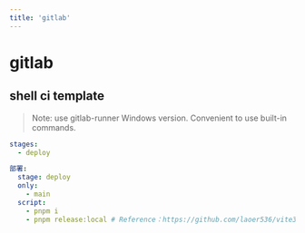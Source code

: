 ```yaml
---
title: 'gitlab'
---
```


# gitlab

## shell ci template

> Note: use gitlab-runner Windows version. Convenient to use built-in commands.

```yaml
stages:
  - deploy

部署:
  stage: deploy
  only:
    - main
  script:
    - pnpm i
    - pnpm release:local # Reference：https://github.com/laoer536/vite3.0-react18-TypeScript-router-dom6-mobx6-Eslint-prettier-template
```
